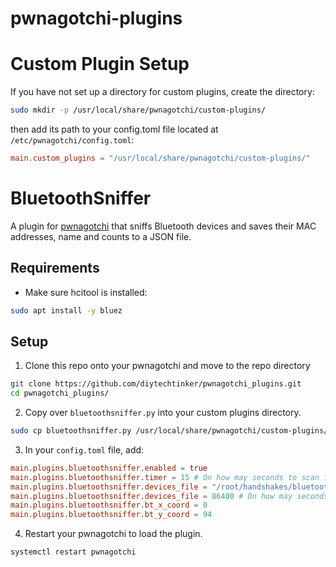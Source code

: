 # pwnagotchi-plugins

# Custom Plugin Setup
If you have not set up a directory for custom plugins, create the directory:
```bash
sudo mkdir -p /usr/local/share/pwnagotchi/custom-plugins/
```

then add its path to your config.toml file located at `/etc/pwnagotchi/config.toml`:
```toml
main.custom_plugins = "/usr/local/share/pwnagotchi/custom-plugins/"
```

# BluetoothSniffer
A plugin for [pwnagotchi](https://github.com/evilsocket/pwnagotchi) that sniffs Bluetooth devices and saves their MAC addresses, name and counts to a JSON file.

## Requirements
- Make sure hcitool is installed:
```bash
sudo apt install -y bluez
```

## Setup
1. Clone this repo onto your pwnagotchi and move to the repo directory
```bash
git clone https://github.com/diytechtinker/pwnagotchi_plugins.git
cd pwnagotchi_plugins/
```

2. Copy over `bluetoothsniffer.py` into your custom plugins directory.
```bash
sudo cp bluetoothsniffer.py /usr/local/share/pwnagotchi/custom-plugins/bluetoothsniffer.py
```

3. In your `config.toml` file, add:
```toml
main.plugins.bluetoothsniffer.enabled = true
main.plugins.bluetoothsniffer.timer = 15 # On how may seconds to scan for bluetooth devices
main.plugins.bluetoothsniffer.devices_file = "/root/handshakes/bluetooth_devices.json"  # Path to the JSON file with bluetooth devices
main.plugins.bluetoothsniffer.devices_file = 86400 # On how may seconds to update count bluetooth devices
main.plugins.bluetoothsniffer.bt_x_coord = 0
main.plugins.bluetoothsniffer.bt_y_coord = 94
```
4. Restart your pwnagotchi to load the plugin.
```bash
systemctl restart pwnagotchi
```